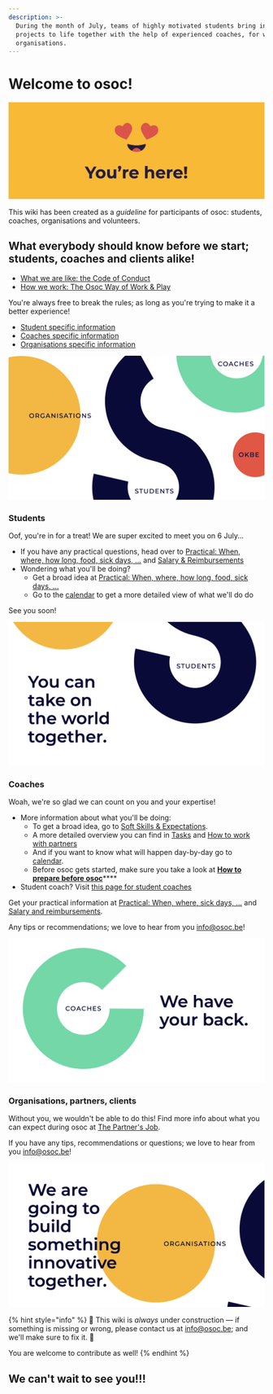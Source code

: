 ```yaml
---
description: >-
  During the month of July, teams of highly motivated students bring innovative
  projects to life together with the help of experienced coaches, for wonderful
  organisations.
---
```


# Welcome to osoc!

![You made it, we're so happy you are here!](<.gitbook/assets/Screenshot 2020-06-18 at 14.41.43.png>)

This wiki has been created as a _guideline_ for participants of osoc: students, coaches, organisations and volunteers.

## What everybody should know before we start; students, coaches and clients alike!

* [What we are like: the Code of Conduct](code-of-conduct.md)
* [How we work: The Osoc Way of Work & Play](way-of-work/)

You're always free to break the rules; as long as you're trying to make it a better experience!

* [Student specific information](./#students)
* [Coaches specific information](./#coaches)
* [Organisations specific information](./#organisations-partners-clients)

![](<.gitbook/assets/Screenshot 2020-07-01 at 00.07.53.png>)

### Students

Oof, you're in for a treat! We are super excited to meet you on 6 July...

* If you have any practical questions, head over to [Practical: When, where, how long, food, sick days, ...](students/being-a-student-at-osoc/attend.md) and [Salary & Reimbursements](students/reimbursements.md)
* Wondering what you'll be doing?
  * Get a broad idea at [Practical: When, where, how long, food, sick days, ...](students/being-a-student-at-osoc/attend.md)
  * Go to the [calendar](organisers/calendar/calendar-remote-edition/) to get a more detailed view of what we'll do do&#x20;

See you soon!

![](<.gitbook/assets/Screenshot 2020-07-01 at 00.07.27.png>)

### Coaches

Woah, we're so glad we can count on you and your expertise!

* More information about what you'll be doing:
  * To get a broad idea, go to [Soft Skills & Expectations](coaches/the-coaching-job/soft-skills-and-expectations.md).
  * A more detailed overview you can find in [Tasks](coaches/the-coaching-job/tasks.md) and [How to work with partners](coaches/partners.md)
  * And if you want to know what will happen day-by-day go to [calendar](organisers/calendar/calendar-remote-edition/).
  * Before osoc gets started, make sure you take a look at [**How to prepare before osoc**](coaches/the-coaching-job/battle-prep.md)****
* Student coach? Visit [this page for student coaches](coaches/the-coaching-job/student-coaches.md)

Get your practical information at [Practical: When, where, sick days, ...](coaches/attend.md) and [Salary and reimbursements](broken-reference).

Any tips or recommendations; we love to hear from you [info@osoc.be](mailto:info@osoc.be)!

![](<.gitbook/assets/Screenshot 2020-07-01 at 00.07.34.png>)

### Organisations, partners, clients

Without you, we wouldn't be able to do this! Find more info about what you can expect during osoc at [The Partner's Job](partners/the-partners-job.md).

If you have any tips, recommendations or questions; we love to hear from you [info@osoc.be](mailto:info@osoc.be)!

![](<.gitbook/assets/Screenshot 2020-07-01 at 00.07.44.png>)



{% hint style="info" %}
🚧 This wiki is _always_ under construction — if something is missing or wrong, please contact us at info@osoc.be; and we'll make sure to fix it. 🚧

You are welcome to contribute as well!
{% endhint %}

## We can't wait to see you!!!
